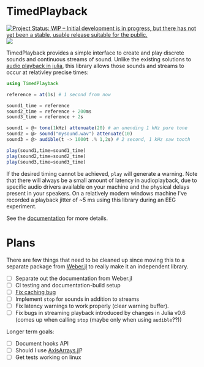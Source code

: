 # TimedPlayback

[![Project Status: WIP – Initial development is in progress, but there has not yet been a stable, usable release suitable for the public.](http://www.repostatus.org/badges/latest/wip.svg)](http://www.repostatus.org/#wip) [![](https://img.shields.io/badge/docs-latest-blue.svg)](https://haberdashPI.github.io/TimedPlayback.jl/latest)
<!-- [![Build status](https://ci.appveyor.com/api/projects/status/uvxq5mqlq0p2ap02/branch/master?svg=true)](https://ci.appveyor.com/project/haberdashPI/weber-jl/branch/master) -->
<!-- [![TravisCI Status](https://travis-ci.org/haberdashPI/Weber.jl.svg?branch=master)](https://travis-ci.org/haberdashPI/Weber.jl) -->
<!-- [![](https://img.shields.io/badge/docs-stable-blue.svg)](https://haberdashPI.github.io/Weber.jl/stable) -->

TimedPlayback provides a simple interface to create and play discrete sounds and continuous streams of sound. Unlike the existing solutions to [audio playback in julia](https://github.com/JuliaAudio), this library allows those sounds and streams to occur at relativley precise times:

```julia
using TimedPlayback

reference = at(1s) # 1 second from now

sound1_time = reference
sound2_time = reference + 200ms
sound3_time = reference + 2s

sound1 = @> tone(1kHz) attenuate(20) # an unending 1 kHz pure tone
sound2 = @> sound("mysound.wav") attenuate(10)
sound3 = @> audible(t -> 1000t .% 1,2s) # 2 second, 1 kHz saw tooth 

play(sound1,time=sound1_time)
play(sound2,time=sound2_time)
play(sound3,time=sound3_time)
```

If the desired timing cannot be achieved, `play` will generate a warning. Note
that there will always be a small amount of latency in audioplayback, due to
specific audio drivers available on your machine and the physical delays present
in your speakers. On a relatively modern windows machine I've recorded a playback jitter of ~5 ms using this library during an EEG experiment.

See the [documentation](https://haberdashPI.github.io/TimedPlayback.jl/latest)
for more details.

# Plans

There are few things that need to be cleaned up since moving this to
a separate package from [Weber.jl](https://github.com/haberdashPI/Weber.jl)
to really make it an independent library.

- [ ] Separate out the documentation from Weber.jl
- [ ] CI testing and documentation-build setup
- [ ] [Fix caching bug](https://github.com/haberdashPI/Weber.jl/issues/72)
- [ ] Implement `stop` for sounds in addition to streams
- [ ] Fix latency warnings to work properly (clear warning buffer).
- [ ] Fix bugs in streaming playback introduced by changes in Julia v0.6
      (comes up when calling `stop` (maybe only when using `audible`??))

Longer term goals:

- [ ] Document hooks API
- [ ] Should I use [AxisArrays.jl](https://github.com/JuliaArrays/AxisArrays.jl)?
- [ ] Get tests working on linux

